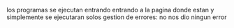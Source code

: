 los programas se ejecutan entrando entrando a la pagina donde estan y simplemente se ejecutaran solos
gestion de errores:
  no nos dio ningun error
